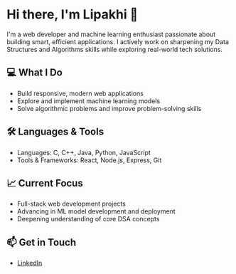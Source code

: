 # Hi there, I'm Lipakhi 👋

I'm a web developer and machine learning enthusiast passionate about building smart, efficient applications. I actively work on sharpening my Data Structures and Algorithms skills while exploring real-world tech solutions.

## 💻 What I Do
- Build responsive, modern web applications
- Explore and implement machine learning models
- Solve algorithmic problems and improve problem-solving skills

## 🛠️ Languages & Tools
- Languages: C, C++, Java, Python, JavaScript
- Tools & Frameworks: React, Node.js, Express, Git

## 📈 Current Focus
- Full-stack web development projects  
- Advancing in ML model development and deployment  
- Deepening understanding of core DSA concepts

## 📫 Get in Touch
- [LinkedIn](https://www.linkedin.com/in/lipakhi-tripathy/)

